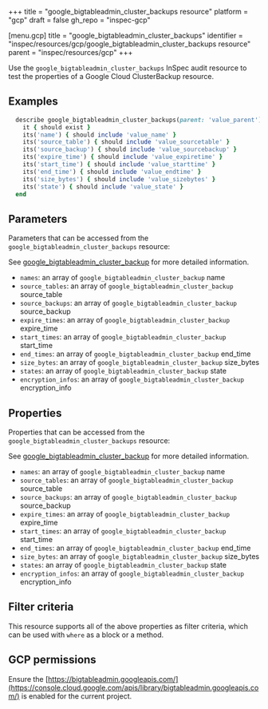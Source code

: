 +++
title = "google_bigtableadmin_cluster_backups resource"
platform = "gcp"
draft = false
gh_repo = "inspec-gcp"


[menu.gcp]
title = "google_bigtableadmin_cluster_backups"
identifier = "inspec/resources/gcp/google_bigtableadmin_cluster_backups resource"
parent = "inspec/resources/gcp"
+++

Use the `google_bigtableadmin_cluster_backups` InSpec audit resource to test the properties of a Google Cloud ClusterBackup resource.

## Examples

```ruby
  describe google_bigtableadmin_cluster_backups(parent: 'value_parent') do
    it { should exist }
    its('name') { should include 'value_name' }
    its('source_table') { should include 'value_sourcetable' }
    its('source_backup') { should include 'value_sourcebackup' }
    its('expire_time') { should include 'value_expiretime' }
    its('start_time') { should include 'value_starttime' }
    its('end_time') { should include 'value_endtime' }
    its('size_bytes') { should include 'value_sizebytes' }
    its('state') { should include 'value_state' }
  end
```

## Parameters

Parameters that can be accessed from the `google_bigtableadmin_cluster_backups` resource:

See [google_bigtableadmin_cluster_backup](google_bigtableadmin_cluster_backup) for more detailed information.

* `names`: an array of `google_bigtableadmin_cluster_backup` name
* `source_tables`: an array of `google_bigtableadmin_cluster_backup` source_table
* `source_backups`: an array of `google_bigtableadmin_cluster_backup` source_backup
* `expire_times`: an array of `google_bigtableadmin_cluster_backup` expire_time
* `start_times`: an array of `google_bigtableadmin_cluster_backup` start_time
* `end_times`: an array of `google_bigtableadmin_cluster_backup` end_time
* `size_bytes`: an array of `google_bigtableadmin_cluster_backup` size_bytes
* `states`: an array of `google_bigtableadmin_cluster_backup` state
* `encryption_infos`: an array of `google_bigtableadmin_cluster_backup` encryption_info

## Properties

Properties that can be accessed from the `google_bigtableadmin_cluster_backups` resource:

See [google_bigtableadmin_cluster_backup](google_bigtableadmin_cluster_backup) for more detailed information.

* `names`: an array of `google_bigtableadmin_cluster_backup` name
* `source_tables`: an array of `google_bigtableadmin_cluster_backup` source_table
* `source_backups`: an array of `google_bigtableadmin_cluster_backup` source_backup
* `expire_times`: an array of `google_bigtableadmin_cluster_backup` expire_time
* `start_times`: an array of `google_bigtableadmin_cluster_backup` start_time
* `end_times`: an array of `google_bigtableadmin_cluster_backup` end_time
* `size_bytes`: an array of `google_bigtableadmin_cluster_backup` size_bytes
* `states`: an array of `google_bigtableadmin_cluster_backup` state
* `encryption_infos`: an array of `google_bigtableadmin_cluster_backup` encryption_info

## Filter criteria

This resource supports all of the above properties as filter criteria, which can be used
with `where` as a block or a method.

## GCP permissions

Ensure the [https://bigtableadmin.googleapis.com/](https://console.cloud.google.com/apis/library/bigtableadmin.googleapis.com/) is enabled for the current project.
